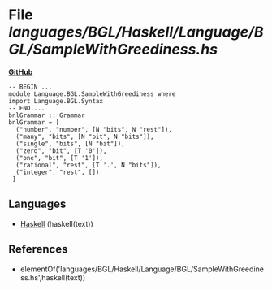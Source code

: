 # File _languages/BGL/Haskell/Language/BGL/SampleWithGreediness.hs_
**[GitHub](https://github.com/softlang/yas/blob/master/languages/BGL/Haskell/Language/BGL/SampleWithGreediness.hs)**
```
-- BEGIN ...
module Language.BGL.SampleWithGreediness where
import Language.BGL.Syntax
-- END ...
bnlGrammar :: Grammar
bnlGrammar = [
  ("number", "number", [N "bits", N "rest"]),
  ("many", "bits", [N "bit", N "bits"]),
  ("single", "bits", [N "bit"]),
  ("zero", "bit", [T '0']),
  ("one", "bit", [T '1']),
  ("rational", "rest", [T '.', N "bits"]),
  ("integer", "rest", [])
 ]
```

## Languages
* [Haskell](../languages/Haskell.md) (haskell(text))

## References
* elementOf('languages/BGL/Haskell/Language/BGL/SampleWithGreediness.hs',haskell(text))
